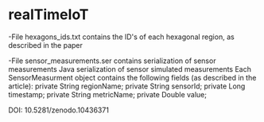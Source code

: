 # realTimeIoT

-File hexagons_ids.txt contains the ID's of each hexagonal region, as described in the paper  

-File sensor_measurements.ser contains serialization of sensor measurements
Java serialization of sensor simulated measurements
Each SensorMeasurment object contains the following fields (as described in the article):
    private String regionName;
    private String sensorId;
    private Long timestamp;
    private String metricName;
    private Double value;

DOI: 10.5281/zenodo.10436371 

